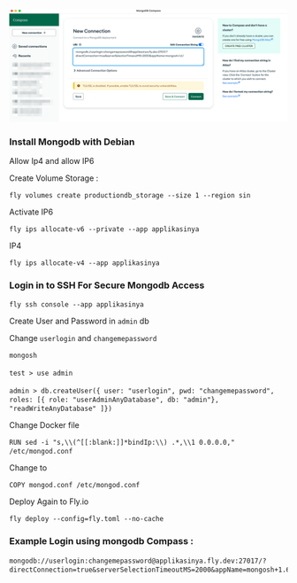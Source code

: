 ![Mongodb Docker Compass](https://raw.githubusercontent.com/bogordesaincom/mongodb-fly/master/images/mongodbcompass.png)

### Install Mongodb with Debian

Allow Ip4 and allow IP6

Create Volume Storage :

```
fly volumes create productiondb_storage --size 1 --region sin
```

Activate IP6

```
fly ips allocate-v6 --private --app applikasinya
```

IP4

```
fly ips allocate-v4 --app applikasinya
```

### Login in to SSH For Secure Mongodb Access

```
fly ssh console --app applikasinya
```

Create User and Password in `admin` db

Change `userlogin` and `changemepassword`

```
mongosh

test > use admin

admin > db.createUser({ user: "userlogin", pwd: "changemepassword", roles: [{ role: "userAdminAnyDatabase", db: "admin"}, "readWriteAnyDatabase" ]})

```

Change Docker file

```
RUN sed -i "s,\\(^[[:blank:]]*bindIp:\\) .*,\\1 0.0.0.0," /etc/mongod.conf
```

Change to

```
COPY mongod.conf /etc/mongod.conf
```

Deploy Again to Fly.io

```
fly deploy --config=fly.toml --no-cache
```

### Example Login using mongodb Compass :

```
mongodb://userlogin:changemepassword@applikasinya.fly.dev:27017/?directConnection=true&serverSelectionTimeoutMS=2000&appName=mongosh+1.6.1
```
